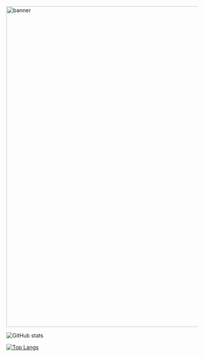 
<img src="https://user-images.githubusercontent.com/65299153/132697283-c7854bdd-0e37-4c95-af49-561340e7158e.jpeg" alt="banner" width="845px" />

![GitHub stats](https://github-readme-stats.vercel.app/api?username=ctzxvulkan&show_icons=true&theme=nord&hide_border=true&include_all_commits=true&count_private=true&hide=stars&line_height=24)

[![Top Langs](https://github-readme-stats.vercel.app/api/top-langs/?username=ctzxvulkan&layout=compact&theme=nord&hide_border=true)](https://github.com/anuraghazra/github-readme-stats)

